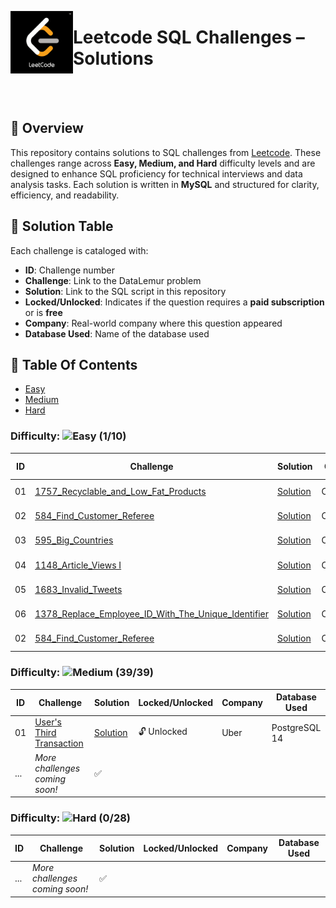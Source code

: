 <p align="left">
  <img src="https://github.com/Jayita11/SQLMastery_One-Stop_SQL_Interview_PrepHub/blob/main/Leetcode/leetcode-3469463288.png" width="100" align="left">
  <h1> Leetcode SQL Challenges – Solutions</h1>
</p>

<br><br>


## 📌 Overview 
This repository contains solutions to SQL challenges from [Leetcode](https://leetcode.com/studyplan/top-sql-50/). These challenges range across **Easy, Medium, and Hard** difficulty levels and are designed to enhance SQL proficiency for technical interviews and data analysis tasks. Each solution is written in **MySQL** and structured for clarity, efficiency, and readability.   

## 📜 Solution Table 
Each challenge is cataloged with:  

- **ID**: Challenge number  
- **Challenge**: Link to the DataLemur problem  
- **Solution**: Link to the SQL script in this repository  
- **Locked/Unlocked**: Indicates if the question requires a **paid subscription** or is **free**  
- **Company**: Real-world company where this question appeared
- **Database Used**: Name of the database used 

## 📂 Table Of Contents

- [Easy](#easy)
- [Medium](#medium)
- [Hard](#hard)
### Difficulty: ![Easy](https://img.shields.io/badge/Difficulty-Easy-brightgreen) **(1/10)** 

| ID  | Challenge | Solution | Company | Database Used | Topic | Study Plan |
|----|---------------------------------|-----------|----------------|---------|---------|---------|
| 01  | [1757_Recyclable_and_Low_Fat_Products](https://leetcode.com/problems/recyclable-and-low-fat-products/description/?envType=study-plan-v2&envId=top-sql-50) | [Solution](https://github.com/Jayita11/SQLMastery_One-Stop_SQL_Interview_PrepHub/blob/main/Leetcode/Easy/1757_Recyclable_and_Low_Fat_Products.sql) | Companies | MySQL | SELECT | SQL 50
| 02  | [584_Find_Customer_Referee](https://leetcode.com/problems/find-customer-referee/description/?envType=study-plan-v2&envId=top-sql-50) | [Solution](https://github.com/Jayita11/SQLMastery_One-Stop_SQL_Interview_PrepHub/blob/main/Leetcode/Easy/584_Find_Customer_Referee.sql) | Companies | MySQL | SELECT | SQL 50
| 03  | [595_Big_Countries](https://leetcode.com/problems/big-countries/description/?envType=study-plan-v2&envId=top-sql-50) | [Solution](https://github.com/Jayita11/SQLMastery_One-Stop_SQL_Interview_PrepHub/blob/main/Leetcode/Easy/595_Big_Countries.sql) | Companies | MySQL | SELECT | SQL 50
| 04  | [1148_Article_Views I](https://leetcode.com/problems/article-views-i/description/?envType=study-plan-v2&envId=top-sql-50) | [Solution](https://github.com/Jayita11/SQLMastery_One-Stop_SQL_Interview_PrepHub/blob/main/Leetcode/Easy/1148_Article_Views%20I.sql) | Companies | MySQL | SELECT | SQL 50
| 05  | [1683_Invalid_Tweets](https://leetcode.com/problems/invalid-tweets/description/?envType=study-plan-v2&envId=top-sql-50) | [Solution](https://github.com/Jayita11/SQLMastery_One-Stop_SQL_Interview_PrepHub/blob/main/Leetcode/Easy/1683_Invalid_Tweets.sql) | Companies | MySQL | SELECT | SQL 50
| 06  | [1378_Replace_Employee_ID_With_The_Unique_Identifier](https://leetcode.com/problems/replace-employee-id-with-the-unique-identifier/description/?envType=study-plan-v2&envId=top-sql-50) | [Solution](https://github.com/Jayita11/SQLMastery_One-Stop_SQL_Interview_PrepHub/blob/main/Leetcode/Easy/1378_Replace_Employee_ID_With_The_Unique_Identifier_Solution.sql) | Companies | MySQL | BASIC JOINS | SQL 50
| 02  | [584_Find_Customer_Referee](https://leetcode.com/problems/find-customer-referee/description/?envType=study-plan-v2&envId=top-sql-50) | [Solution](https://github.com/Jayita11/SQLMastery_One-Stop_SQL_Interview_PrepHub/blob/main/Leetcode/Easy/584_Find_Customer_Referee.sql) | Companies | MySQL | SELECT | SQL 50



### Difficulty: ![Medium](https://img.shields.io/badge/Difficulty-Medium-brightgreen) **(39/39)** 
| ID  | Challenge | Solution | Locked/Unlocked | Company | Database Used | 
|----|---------------------------------|-----------|----------------|---------|---------|
| 01  | [User's Third Transaction](https://datalemur.com/questions/sql-third-transaction) | [Solution](https://github.com/Jayita11/SQLMastery_One-Stop_SQL_Interview_PrepHub/blob/main/DataLemur/Medium/1_User's_Third_Transaction_Solution.sql) | 🔓 Unlocked | Uber | PostgreSQL 14 | 
| ... | *More challenges coming soon!* | ✅ |

### Difficulty: ![Hard](https://img.shields.io/badge/Difficulty-Hard-brightgreen) **(0/28)**  
| ID  | Challenge | Solution | Locked/Unlocked | Company | Database Used | 
|----|---------------------------------|-----------|----------------|---------|---------|
| ... | *More challenges coming soon!* | ✅ |




